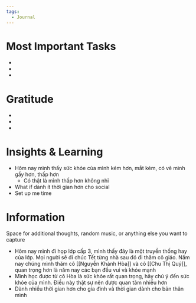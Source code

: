 ```yaml
---
tags:
  - Journal
---
```


# Most Important Tasks

- 
- 
- 

# Gratitude

- 
- 
- 

# Insights & Learning

- Hôm nay mình thấy sức khỏe của mình kém hơn, mắt kém, có vẻ mình gầy hơn, thấp hơn
	- Có thật là mình thấp hơn không nhỉ
- What if dành ít thời gian hơn cho social 
- Set up me time

# Information

Space for additional thoughts, random music, or anything else you want to capture

- Hôm nay mình đi họp lớp cấp 3, mình thấy đây là một truyền thống hay của lớp. Mọi người sẽ đi chúc Tết từng nhà sau đó đi thăm cô giáo. Năm nay chúng mình thăm cô [[Nguyễn Khánh Hòa]] và cô [[Chu Thị Quý]], quan trọng hơn là năm nay các bạn đều vui và khỏe mạnh
- Mình học được từ cô Hòa là sức khỏe rất quan trọng, hãy chú ý đến sức khỏe của mình. Điều này thật sự nên được quan tâm nhiều hơn
- Dành nhiều thời gian hơn cho gia đình và thời gian dành cho bản thân mình